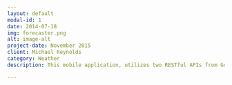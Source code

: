 ```yaml
---
layout: default
modal-id: 1
date: 2014-07-18
img: forecaster.png
alt: image-alt
project-date: November 2015
client: Michael Reynolds
category: Weather
description: This mobile application, utilizes two RESTful APIs from Google Maps and DarkSky to provide the weather forecast from searched zip codes, then displays them into an editable table view controller with a detail view upon cell selection.

---
```

